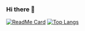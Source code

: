 ### Hi there 👋

<!--
**hwangwoojin/hwangwoojin** is a ✨ _special_ ✨ repository because its `README.md` (this file) appears on your GitHub profile.

Here are some ideas to get you started:

- 🔭 I’m currently working on ...
- 🌱 I’m currently learning ...
- 👯 I’m looking to collaborate on ...
- 🤔 I’m looking for help with ...
- 💬 Ask me about ...
- 📫 How to reach me: ...
- 😄 Pronouns: ...
- ⚡ Fun fact: ...
-->

<!-- github-readme-stats -->
[![ReadMe Card](https://github-readme-stats.vercel.app/api/pin/?username=hwangwoojin&repo=github-readme-stats)](https://github.com/anuraghazra/github-readme-stats)
[![Top Langs](https://github-readme-stats.vercel.app/api/top-langs/?username=hwangwoojin)](https://github.com/anuraghazra/github-readme-stats)
